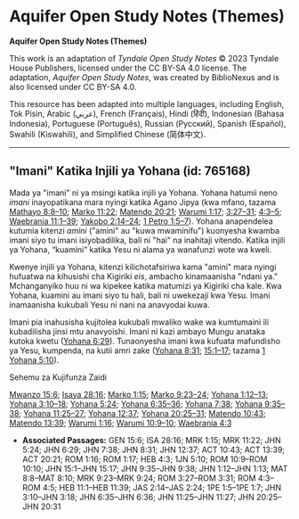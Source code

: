 # Aquifer Open Study Notes (Themes)

**Aquifer Open Study Notes (Themes)**

This work is an adaptation of *Tyndale Open Study Notes* © 2023 Tyndale House Publishers, licensed under the CC BY\-SA 4\.0 license. The adaptation, *Aquifer Open Study Notes*, was created by BiblioNexus and is also licensed under CC BY\-SA 4\.0\.

This resource has been adapted into multiple languages, including English, Tok Pisin, Arabic (عربي), French (Français), Hindi (हिंदी), Indonesian (Bahasa Indonesia), Portuguese (Português), Russian (Русский), Spanish (Español), Swahili (Kiswahili), and Simplified Chinese (简体中文).



--------------------------------

## "Imani" Katika Injili ya Yohana (id: 765168)

Mada ya "imani" ni ya msingi katika injili ya Yohana. Yohana hatumii neno *imani* inayopatikana mara nyingi katika Agano Jipya (kwa mfano, tazama [Mathayo 8:8–10](https://ref.ly/Matt8:8-Matt8:10); [Marko 11:22](https://ref.ly/Mark11:22); [Matendo 20:21](https://ref.ly/Acts20:21); [Warumi 1:17](https://ref.ly/Rom1:17); [3:27–31](https://ref.ly/Rom3:27-Rom3:31); [4:3–5](https://ref.ly/Rom4:3-Rom4:5); [Waebrania 11:1–39](https://ref.ly/Heb11:1-Heb11:39); [Yakobo 2:14–24](https://ref.ly/Jas2:14-Jas2:24); [1 Petro 1:5–7](https://ref.ly/1Pet1:5-1Pet1:7)). Yohana anapendelea kutumia kitenzi *amini* ("amini" au "kuwa mwaminifu") kuonyesha kwamba imani siyo tu imani isiyobadilika, bali ni "hai" na inahitaji vitendo. Katika injili ya Yohana, “kuamini” katika Yesu ni alama ya wanafunzi wote wa kweli.

Kwenye injili ya Yohana, kitenzi kilichotafsiriwa kama "amini" mara nyingi hufuatwa na kihusishi cha Kigiriki *eis*, ambacho kinamaanisha "ndani ya." Mchanganyiko huu ni wa kipekee katika matumizi ya Kigiriki cha kale. Kwa Yohana, kuamini au imani siyo tu hali, bali ni uwekezaji kwa Yesu. Imani inamaanisha kukubali Yesu ni nani na anavyodai kuwa.

Imani pia inahusisha kujitolea kukubali mwaliko wake wa kumtumaini ili kubadilisha jinsi mtu anavyoishi. Imani ni kazi ambayo Mungu anataka kutoka kwetu ([Yohana 6:29](https://ref.ly/John6:29)). Tunaonyesha imani kwa kufuata mafundisho ya Yesu, kumpenda, na kutii amri zake ([Yohana 8:31](https://ref.ly/John8:31); [15:1–17](https://ref.ly/John15:1-John15:17); tazama [1 Yohana 5:10](https://ref.ly/1John5:10)).

Sehemu za Kujifunza Zaidi

[Mwanzo 15:6](https://ref.ly/Gen15:6); [Isaya 28:16](https://ref.ly/Isa28:16); [Marko 1:15](https://ref.ly/Mark1:15); [Marko 9:23–24](https://ref.ly/Mark9:23-Mark9:24); [Yohana 1:12–13](https://ref.ly/John1:12-John1:13); [Yohana 3:10–18](https://ref.ly/John3:10-John3:18); [Yohana 5:24](https://ref.ly/John5:24); [Yohana 6:35–36](https://ref.ly/John6:35-John6:36); [Yohana 7:38](https://ref.ly/John7:38); [Yohana 9:35–38](https://ref.ly/John9:35-John9:38); [Yohana 11:25–27](https://ref.ly/John11:25-John11:27); [Yohana 12:37](https://ref.ly/John12:37); [Yohana 20:25–31](https://ref.ly/John20:25-John20:31); [Matendo 10:43](https://ref.ly/Acts10:43); [Matendo 13:39](https://ref.ly/Acts13:39); [Warumi 1:16](https://ref.ly/Rom1:16); [Warumi 10:9–10](https://ref.ly/Rom10:9-Rom10:10); [Waebrania 4:3](https://ref.ly/Heb4:3)

* **Associated Passages:** GEN 15:6; ISA 28:16; MRK 1:15; MRK 11:22; JHN 5:24; JHN 6:29; JHN 7:38; JHN 8:31; JHN 12:37; ACT 10:43; ACT 13:39; ACT 20:21; ROM 1:16; ROM 1:17; HEB 4:3; 1JN 5:10; ROM 10:9–ROM 10:10; JHN 15:1–JHN 15:17; JHN 9:35–JHN 9:38; JHN 1:12–JHN 1:13; MAT 8:8–MAT 8:10; MRK 9:23–MRK 9:24; ROM 3:27–ROM 3:31; ROM 4:3–ROM 4:5; HEB 11:1–HEB 11:39; JAS 2:14–JAS 2:24; 1PE 1:5–1PE 1:7; JHN 3:10–JHN 3:18; JHN 6:35–JHN 6:36; JHN 11:25–JHN 11:27; JHN 20:25–JHN 20:31

